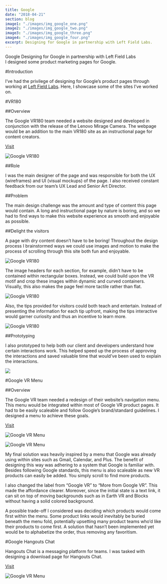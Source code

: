 ```yaml
---
title: Google
date: "2018-04-21"
section: blog
image1: "./images/img_google_one.png"
image2: "./images/img_google_two.png"
image3: "./images/img_google_three.png"
image4: "./images/img_google_four.png"
excerpt: Designing for Google in partnership with Left Field Labs.
---
```


<content-title>
Google
</content-title>
<content-excerpt>
Designing for Google in partnership with Left Field Labs 
</content-excerpt>

<summary>
I designed some product marketing pages for Google. 
</summary>

#Introduction

I’ve had the privilege of designing for Google’s product pages through working at <a href="https://leftfieldlabs.com">Left Field Labs</a>. Here, I showcase some of the sites I’ve worked on.

#VR180

##Overview

The Google VR180 team needed a website designed and developed in conjunction with the release of the Lenovo Mirage Camera. The webpage would be an addition to the main VR180 site as an instructional page for content creators.

<blog-button>
<button-visit>
<a href="https://vr.google.com/vr180/gettingstarted/">Visit</a>
</button-visit>
</blog-button>

![Google VR180](./images/img_google_vr180.png "Final design")

##Role

I was the main designer of the page and was responsible for both the UX (wireframes) and UI (visual mockups) of the page. I also received constant feedback from our team’s UX Lead and Senior Art Director.

##Problem

The main design challenge was the amount and type of content this page would contain. A long and instructional page by nature is boring, and so we had to find ways to make this website experience as smooth and enjoyable as possible.

##Delight the visitors

A page with dry content doesn’t have to be boring! Throughout the design process I brainstormed ways we could use images and motion to make the process of scrolling through this site both fun and enjoyable.

![Google VR180](./images/img_google_vr180_four.png "Early wireframes")

The image headers for each section, for example, didn’t have to be contained within rectangular boxes. Instead, we could build upon the VR motif and crop these images within dynamic and curved containers. Visually, this also makes the page feel more tactile rather than flat.

![Google VR180](./images/img_google_vr180_three.png "Curved image")

Also, the tips provided for visitors could both teach and entertain. Instead of presenting the information for each tip upfront, making the tips interactive would garner curiosity and thus an incentive to learn more.

![Google VR180](./images/img_google_vr180_two.png "Custom icons")

##Prototyping

I also prototyped to help both our client and developers understand how certain interactions work. This helped speed up the process of approving the interactions and saved valuable time that would’ve been used to explain the interactions.

<gif>
<img src="https://www.dropbox.com/s/rgjg19oa26nw5va/gif_vr180_prototype.gif?raw=1" />
</gif>

#Google VR Menu

##Overview

The Google VR team needed a redesign of their website’s navigation menu. This menu would be integrated within most of Google VR product pages. It had to be easily scaleable and follow Google’s brand/standard guidelines. I designed a menu to achieve these goals.

<blog-button>
<button-visit>
<a href="https://vr.google.com/">Visit</a>
</button-visit>
</blog-button>

</content>

![Google VR Menu](./images/img_google_menu_two.png "Original menu")

![Google VR Menu](./images/img_google_menu_one.png "New menu")

My final solution was heavily inspired by a menu that Google was already using within sites such as Gmail, Calendar, and Plus. The benefit of designing this way was adhering to a system that Google is familiar with. Besides following Google standards, this menu is also scaleable as new VR products can easily be added. You simply scroll to find more products.

I also changed the label from “Google VR” to “More from Google VR”. This made the affordance clearer. Moreover, since the initial state is a text link, it can sit on top of moving backgrounds such as in Earth VR and Blocks without having a solid colored background.

A possible trade-off I considered was deciding which products would come first within the menu. Some product links would inevitably be buried beneath the menu fold, potentially upsetting many product teams who’d like their products to come first. A solution that hasn’t been implemented yet would be to alphabetize the order, thus removing any favoritism.

#Google Hangouts Chat

Hangouts Chat is a messaging platform for teams. I was tasked with designing a download page for Hangouts Chat.

<blog-button>
<button-visit>
<a href="https://get.google.com/chat/">Visit</a>
</button-visit>
</blog-button>

![Google VR Menu](./images/img_google_hangouts.png "Hangouts Chat download page")
